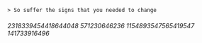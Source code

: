 ```
> So suffer the signs that you needed to change
```

###### 2318339454418644048 571230646236 1154893547565419547 141733916496
